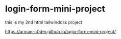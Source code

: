# login-form-mini-project
this is my 2nd html tailwindcss project

 https://arman-c0der.github.io/login-form-mini-project/
 
